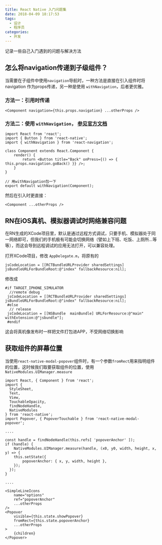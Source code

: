 ```yaml
---
title: React Native 入门问题集
date: 2018-04-09 18:17:53
tags:
  - 设计
  - 程序员
categories:
  - 开发
---
```

记录一些自己入门遇到的问题与解决方法


## 怎么将navigation传递到子级组件？
当需要在子组件中使用`navigation`导航时，一种方法是直接在引入组件时将 navigation 作为props传递，另一种是使用 `withNavigation`，后者更优雅。

### 方法一：引用时传递	
```
<Component navigation={this.props.navigation} ...otherProps />
```
### 方法二：使用 `withNavigation`， [参见官方文档](https://reactnavigation.org/docs/connecting-navigation-prop.html)
```
import React from 'react';  
import { Button } from 'react-native';  
import { withNavigation } from 'react-navigation';  

class Component extends React.Component {  
	render() {  
		return <Button title="Back" onPress={() => { this.props.navigation.goBack() }} />;
	}  
}  

// 用withNavigation包一下
export default withNavigation(Component);
```
然后在引入时更直接：
```
<Component ...otherProps />
```
## RN在iOS真机、模拟器调试时网络兼容问题
在RN生成的XCode项目里，默认是通过远程方式调试，只要手机、模拟器处于同一网络即可，但我们的手机极有可能会切换网络（譬如上下班、吃饭、上厕所...等等），而这会导到远程调试的应用无法打开，可以兼容处理。

打开XCode项目，修改 `AppDelegate.m`，将原有的
```
jsCodeLocation = [[RCTBundleURLProvider sharedSettings] jsBundleURLForBundleRoot:@"index" fallbackResource:nil];
```
修改成
```
#if TARGET_IPHONE_SIMULATOR
  //remote debug
 jsCodeLocation = [[RCTBundleURLProvider sharedSettings] jsBundleURLForBundleRoot:@"index" fallbackResource:nil];
 #else
  // release
 jsCodeLocation = [[NSBundle  mainBundle] URLForResource:@"main"  withExtension:@"jsbundle"];
 #endif
```
这会将真机像发布时一样把文件打包进APP，不受网络切换影响

## 获取组件的屏幕位置
当使用`react-native-modal-popover`组件时，有一个参数`fromRect`用来指明组件的位置，这时候我们取要获取组件的位置，使用`NativeModules.UIManager.measure`
```
import React, { Component } from 'react'; 
import {
  StyleSheet,
  Text,
  View,
  TouchableOpacity,
  findNodeHandle,
  NativeModules 
} from 'react-native';
import Popover, { PopoverTouchable } from 'react-native-modal-popover';

....

const handle = findNodeHandle(this.refs[ 'popoverAnchor' ]); 
if (handle) {
    NativeModules.UIManager.measure(handle, (x0, y0, width, height, x, y) => {
    this.setState({
		popoverAnchor: { x, y, width, height },
	});
  }); 
}

....

<SimpleLineIcons
    name="options"
    ref="popoverAnchor"
    ...otherProps
/>
<Popover
    visible={this.state.showPopover}
    fromRect={this.state.popoverAnchor}
    ...otherProps
>
    {children}
</Popover>
```